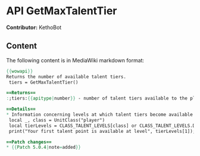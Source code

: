 # API GetMaxTalentTier

**Contributor:** KethoBot

## Content

The following content is in MediaWiki markdown format:

```mediawiki
{{wowapi}}
Returns the number of available talent tiers.
 tiers = GetMaxTalentTier()

==Returns==
:;tiers:{{apitype|number}} - number of talent tiers available to the player's character, based on the character's level.

==Details==
* Information concerning levels at which talent tiers become available is stored in the <code>CLASS_TALENT_LEVELS</code> global variable, and can be queried like this:
 local _, class = UnitClass("player")
 local tierLevels = CLASS_TALENT_LEVELS[class] or CLASS_TALENT_LEVELS.DEFAULT
 print("Your first talent point is available at level", tierLevels[1]);

==Patch changes==
* {{Patch 5.0.4|note=added}}
```